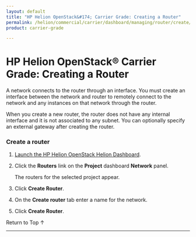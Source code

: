 ```yaml
---
layout: default
title: "HP Helion OpenStack&#174; Carrier Grade: Creating a Router"
permalink: /helion/commercial/carrier/dashboard/managing/router/create/
product: carrier-grade

---
```

<!--PUBLISHED-->

<script>

function PageRefresh {
onLoad="window.refresh"
}

PageRefresh();

</script>

<!--
<p style="font-size: small;"> <a href="/helion/commercial/carrier/ga1/install/">&#9664; PREV</a> | <a href="/helion/commercial/carrier/ga1/install-overview/">&#9650; UP</a> | <a href="/helion/commercial/carrier/ga1/">NEXT &#9654;</a></p> 
-->

# HP Helion OpenStack&#174; Carrier Grade: Creating a Router

A network connects to the router through an interface. You must create an interface between the network and router to remotely connect to the network and any instances on that network through the router.

When you create a new router, the router does not have any internal interface and it is not associated to any subnet. You can optionally specify an external gateway after creating the router. 

### Create a router ###

1. [Launch the HP Helion OpenStack Helion Dashboard](/helion/openstack/1.1/dashboard/login/).

2. Click the **Routers** link on the **Project** dashboard **Network** panel.

	The routers for the selected project appear. 

3. Click **Create Router**.

4. On the **Create router** tab enter a name for the network.

5. Click **Create Router**.  

<a href="#top" style="padding:14px 0px 14px 0px; text-decoration: none;"> Return to Top &#8593; </a>


----
